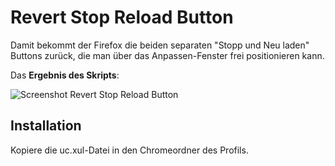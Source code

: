 # Revert Stop Reload Button
Damit bekommt der Firefox die beiden separaten "Stopp und Neu laden" Buttons zurück, die man über das Anpassen-Fenster frei 
positionieren kann. 

Das **Ergebnis des Skripts**:

![Screenshot Revert Stop Reload Button](https://github.com/ardiman/userChrome.js/raw/master/revertstopreloadbutton/scr_revertstopreloadbutton.png)

## Installation
Kopiere die uc.xul-Datei in den Chromeordner des Profils.

